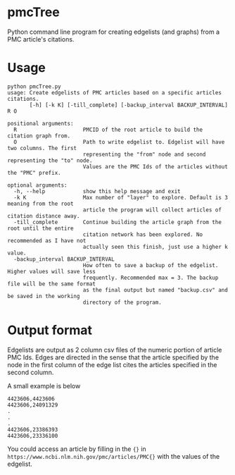 # pmcTree
Python command line program for creating edgelists (and graphs) from a PMC article's citations.

# Usage

```
python pmcTree.py
usage: Create edgelists of PMC articles based on a specific articles citations.
       [-h] [-k K] [-till_complete] [-backup_interval BACKUP_INTERVAL] R O

positional arguments:
  R                     PMCID of the root article to build the citation graph from.
  O                     Path to write edgelist to. Edgelist will have two columns. The first
                        representing the "from" node and second representing the "to" node.
                        Values are the PMC Ids of the articles without the "PMC" prefix.

optional arguments:
  -h, --help            show this help message and exit
  -k K                  Max number of "layer" to explore. Default is 3 meaning from the root
                        article the program will collect articles of citation distance away.
  -till_complete        Continue building the article graph from the root until the entire
                        citation network has been explored. No recommended as I have not
                        actually seen this finish, just use a higher k value.
  -backup_interval BACKUP_INTERVAL
                        How often to save a backup of the edgelist. Higher values will save less
                        frequently. Recommended max = 3. The backup file will be the same format
                        as the final output but named "backup.csv" and be saved in the working
                        directory of the program.
 ```
 
 # Output format
 
 Edgelists are output as 2 column csv files of the numeric portion of article PMC Ids. Edges are directed in the sense
 that the article specified by the node in the first column of the edge list cites the articles specified
 in the second column. 
 
 A small example is below
 
 ```
 4423606,4423606
4423606,24091329
.
.
.
4423606,23386393
4423606,23336100
```
You could access an article by filling in the `{}` in `https://www.ncbi.nlm.nih.gov/pmc/articles/PMC{}` with the values of the edgelist.
                       

